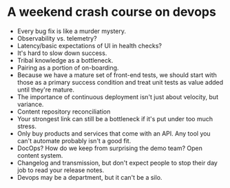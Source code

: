 # A weekend crash course on devops

* Every bug fix is like a murder mystery.
* Observability vs. telemetry?
* Latency/basic expectations of UI in health checks?
* It's hard to slow down success.
* Tribal knowledge as a bottleneck.
* Pairing as a portion of on-boarding.
* Because we have a mature set of front-end tests, we should start with those as a primary success condition and treat unit tests as value added until they're mature.
* The importance of continuous deployment isn't just about velocity, but variance.
* Content repository reconciliation
* Your strongest link can still be a bottleneck if it's put under too much stress.
* Only buy products and services that come with an API. Any tool you can't automate probably isn't a good fit.
* DocOps? How do we keep from surprising the demo team? Open content system.
* Changelog and transmission, but don't expect people to stop their day job to read your release notes.
* Devops may be a department, but it can't be a silo.
